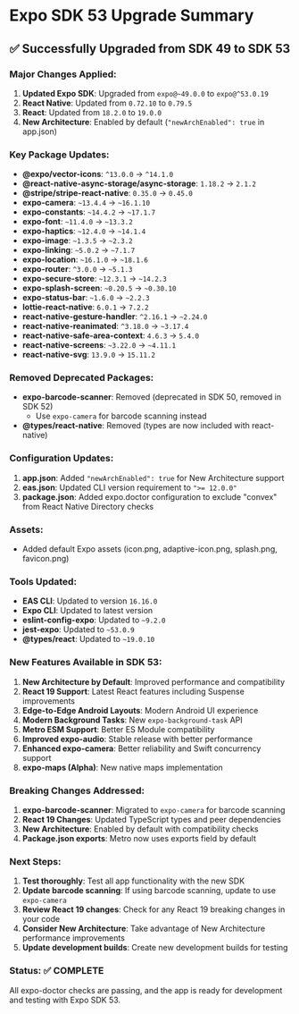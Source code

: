 # Expo SDK 53 Upgrade Summary

## ✅ Successfully Upgraded from SDK 49 to SDK 53

### Major Changes Applied:

1. **Updated Expo SDK**: Upgraded from `expo@~49.0.0` to `expo@^53.0.19`
2. **React Native**: Updated from `0.72.10` to `0.79.5`
3. **React**: Updated from `18.2.0` to `19.0.0`
4. **New Architecture**: Enabled by default (`"newArchEnabled": true` in app.json)

### Key Package Updates:

- **@expo/vector-icons**: `^13.0.0` → `^14.1.0`
- **@react-native-async-storage/async-storage**: `1.18.2` → `2.1.2`
- **@stripe/stripe-react-native**: `0.35.0` → `0.45.0`
- **expo-camera**: `~13.4.4` → `~16.1.10`
- **expo-constants**: `~14.4.2` → `~17.1.7`
- **expo-font**: `~11.4.0` → `~13.3.2`
- **expo-haptics**: `~12.4.0` → `~14.1.4`
- **expo-image**: `~1.3.5` → `~2.3.2`
- **expo-linking**: `~5.0.2` → `~7.1.7`
- **expo-location**: `~16.1.0` → `~18.1.6`
- **expo-router**: `^3.0.0` → `~5.1.3`
- **expo-secure-store**: `~12.3.1` → `~14.2.3`
- **expo-splash-screen**: `~0.20.5` → `~0.30.10`
- **expo-status-bar**: `~1.6.0` → `~2.2.3`
- **lottie-react-native**: `6.0.1` → `7.2.2`
- **react-native-gesture-handler**: `^2.16.1` → `~2.24.0`
- **react-native-reanimated**: `^3.18.0` → `~3.17.4`
- **react-native-safe-area-context**: `4.6.3` → `5.4.0`
- **react-native-screens**: `~3.22.0` → `~4.11.1`
- **react-native-svg**: `13.9.0` → `15.11.2`

### Removed Deprecated Packages:

- **expo-barcode-scanner**: Removed (deprecated in SDK 50, removed in SDK 52)
  - Use `expo-camera` for barcode scanning instead
- **@types/react-native**: Removed (types are now included with react-native)

### Configuration Updates:

1. **app.json**: Added `"newArchEnabled": true` for New Architecture support
2. **eas.json**: Updated CLI version requirement to `">= 12.0.0"`
3. **package.json**: Added expo.doctor configuration to exclude "convex" from React Native Directory checks

### Assets:

- Added default Expo assets (icon.png, adaptive-icon.png, splash.png, favicon.png)

### Tools Updated:

- **EAS CLI**: Updated to version `16.16.0`
- **Expo CLI**: Updated to latest version
- **eslint-config-expo**: Updated to `~9.2.0`
- **jest-expo**: Updated to `~53.0.9`
- **@types/react**: Updated to `~19.0.10`

### New Features Available in SDK 53:

1. **New Architecture by Default**: Improved performance and compatibility
2. **React 19 Support**: Latest React features including Suspense improvements
3. **Edge-to-Edge Android Layouts**: Modern Android UI experience
4. **Modern Background Tasks**: New `expo-background-task` API
5. **Metro ESM Support**: Better ES Module compatibility
6. **Improved expo-audio**: Stable release with better performance
7. **Enhanced expo-camera**: Better reliability and Swift concurrency support
8. **expo-maps (Alpha)**: New native maps implementation

### Breaking Changes Addressed:

1. **expo-barcode-scanner**: Migrated to `expo-camera` for barcode scanning
2. **React 19 Changes**: Updated TypeScript types and peer dependencies
3. **New Architecture**: Enabled by default with compatibility checks
4. **Package.json exports**: Metro now uses exports field by default

### Next Steps:

1. **Test thoroughly**: Test all app functionality with the new SDK
2. **Update barcode scanning**: If using barcode scanning, update to use `expo-camera`
3. **Review React 19 changes**: Check for any React 19 breaking changes in your code
4. **Consider New Architecture**: Take advantage of New Architecture performance improvements
5. **Update development builds**: Create new development builds for testing

### Status: ✅ COMPLETE

All expo-doctor checks are passing, and the app is ready for development and testing with Expo SDK 53.